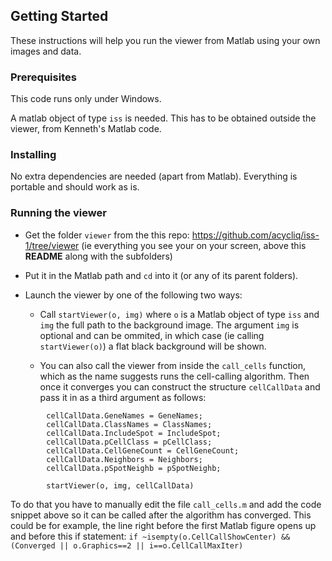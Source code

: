 
## Getting Started

These instructions will help you run the viewer from Matlab using your own images and data.

### Prerequisites
This code runs only under Windows.

A matlab object of type `iss` is needed. This has to be obtained outside the viewer, from Kenneth's Matlab code. 


### Installing
No extra dependencies are needed (apart from Matlab). Everything is portable and should work as is.


### Running the viewer
* Get the folder `viewer` from the this repo:
https://github.com/acycliq/iss-1/tree/viewer (ie everything you see your on your screen, above this **README** along with the subfolders)

* Put it in the Matlab path and `cd` into it (or any of its parent folders).

* Launch the viewer by one of the following two ways:
    * Call `startViewer(o, img)`
    where  `o` is a Matlab object of type `iss` and `img` the full path to the background image. 
    The argument `img` is optional and can be ommited, in which case (ie calling `startViewer(o)`) 
    a flat black background will be shown.
    
    * You can also call the viewer from inside the `call_cells` function, which as the name suggests runs the cell-calling algorithm. Then once 
    it converges you can construct the structure `cellCallData` and pass it in as a third argument as follows:
    
```
        cellCallData.GeneNames = GeneNames;
        cellCallData.ClassNames = ClassNames; 
        cellCallData.IncludeSpot = IncludeSpot;
        cellCallData.pCellClass = pCellClass;
        cellCallData.CellGeneCount = CellGeneCount;
        cellCallData.Neighbors = Neighbors;
        cellCallData.pSpotNeighb = pSpotNeighb;
        
        startViewer(o, img, cellCallData)
```
To do that you have to manually edit the file `call_cells.m`  and add the code snippet above so it can be called after the algorithm 
has converged. This could be for example, the line right before the first Matlab figure opens up and before this if statement: 
`if ~isempty(o.CellCallShowCenter) && (Converged || o.Graphics==2 || i==o.CellCallMaxIter)`

